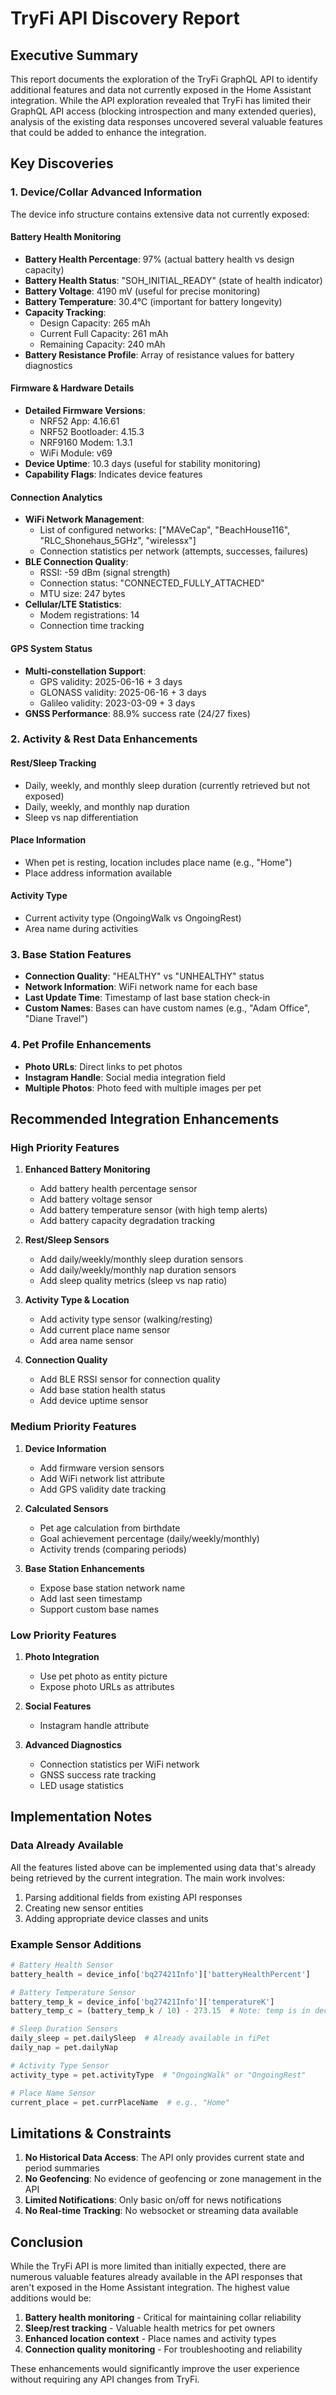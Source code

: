 # TryFi API Discovery Report

## Executive Summary

This report documents the exploration of the TryFi GraphQL API to identify additional features and data not currently exposed in the Home Assistant integration. While the API exploration revealed that TryFi has limited their GraphQL API access (blocking introspection and many extended queries), analysis of the existing data responses uncovered several valuable features that could be added to enhance the integration.

## Key Discoveries

### 1. **Device/Collar Advanced Information**

The device info structure contains extensive data not currently exposed:

#### Battery Health Monitoring
- **Battery Health Percentage**: 97% (actual battery health vs design capacity)
- **Battery Health Status**: "SOH_INITIAL_READY" (state of health indicator)
- **Battery Voltage**: 4190 mV (useful for precise monitoring)
- **Battery Temperature**: 30.4°C (important for battery longevity)
- **Capacity Tracking**:
  - Design Capacity: 265 mAh
  - Current Full Capacity: 261 mAh
  - Remaining Capacity: 240 mAh
- **Battery Resistance Profile**: Array of resistance values for battery diagnostics

#### Firmware & Hardware Details
- **Detailed Firmware Versions**:
  - NRF52 App: 4.16.61
  - NRF52 Bootloader: 4.15.3
  - NRF9160 Modem: 1.3.1
  - WiFi Module: v69
- **Device Uptime**: 10.3 days (useful for stability monitoring)
- **Capability Flags**: Indicates device features

#### Connection Analytics
- **WiFi Network Management**:
  - List of configured networks: ["MAVeCap", "BeachHouse116", "RLC_Shonehaus_5GHz", "wirelessx"]
  - Connection statistics per network (attempts, successes, failures)
- **BLE Connection Quality**:
  - RSSI: -59 dBm (signal strength)
  - Connection status: "CONNECTED_FULLY_ATTACHED"
  - MTU size: 247 bytes
- **Cellular/LTE Statistics**:
  - Modem registrations: 14
  - Connection time tracking

#### GPS System Status
- **Multi-constellation Support**:
  - GPS validity: 2025-06-16 + 3 days
  - GLONASS validity: 2025-06-16 + 3 days  
  - Galileo validity: 2023-03-09 + 3 days
- **GNSS Performance**: 88.9% success rate (24/27 fixes)

### 2. **Activity & Rest Data Enhancements**

#### Rest/Sleep Tracking
- Daily, weekly, and monthly sleep duration (currently retrieved but not exposed)
- Daily, weekly, and monthly nap duration
- Sleep vs nap differentiation

#### Place Information
- When pet is resting, location includes place name (e.g., "Home")
- Place address information available

#### Activity Type
- Current activity type (OngoingWalk vs OngoingRest)
- Area name during activities

### 3. **Base Station Features**

- **Connection Quality**: "HEALTHY" vs "UNHEALTHY" status
- **Network Information**: WiFi network name for each base
- **Last Update Time**: Timestamp of last base station check-in
- **Custom Names**: Bases can have custom names (e.g., "Adam Office", "Diane Travel")

### 4. **Pet Profile Enhancements**

- **Photo URLs**: Direct links to pet photos
- **Instagram Handle**: Social media integration field
- **Multiple Photos**: Photo feed with multiple images per pet

## Recommended Integration Enhancements

### High Priority Features

1. **Enhanced Battery Monitoring**
   - Add battery health percentage sensor
   - Add battery voltage sensor
   - Add battery temperature sensor (with high temp alerts)
   - Add battery capacity degradation tracking

2. **Rest/Sleep Sensors**
   - Add daily/weekly/monthly sleep duration sensors
   - Add daily/weekly/monthly nap duration sensors
   - Add sleep quality metrics (sleep vs nap ratio)

3. **Activity Type & Location**
   - Add activity type sensor (walking/resting)
   - Add current place name sensor
   - Add area name sensor

4. **Connection Quality**
   - Add BLE RSSI sensor for connection quality
   - Add base station health status
   - Add device uptime sensor

### Medium Priority Features

1. **Device Information**
   - Add firmware version sensors
   - Add WiFi network list attribute
   - Add GPS validity date tracking

2. **Calculated Sensors**
   - Pet age calculation from birthdate
   - Goal achievement percentage (daily/weekly/monthly)
   - Activity trends (comparing periods)

3. **Base Station Enhancements**
   - Expose base station network name
   - Add last seen timestamp
   - Support custom base names

### Low Priority Features

1. **Photo Integration**
   - Use pet photo as entity picture
   - Expose photo URLs as attributes

2. **Social Features**
   - Instagram handle attribute

3. **Advanced Diagnostics**
   - Connection statistics per WiFi network
   - GNSS success rate tracking
   - LED usage statistics

## Implementation Notes

### Data Already Available
All the features listed above can be implemented using data that's already being retrieved by the current integration. The main work involves:
1. Parsing additional fields from existing API responses
2. Creating new sensor entities
3. Adding appropriate device classes and units

### Example Sensor Additions

```python
# Battery Health Sensor
battery_health = device_info['bq27421Info']['batteryHealthPercent']

# Battery Temperature Sensor  
battery_temp_k = device_info['bq27421Info']['temperatureK']
battery_temp_c = (battery_temp_k / 10) - 273.15  # Note: temp is in deciKelvin

# Sleep Duration Sensors
daily_sleep = pet.dailySleep  # Already available in fiPet
daily_nap = pet.dailyNap

# Activity Type Sensor
activity_type = pet.activityType  # "OngoingWalk" or "OngoingRest"

# Place Name Sensor
current_place = pet.currPlaceName  # e.g., "Home"
```

## Limitations & Constraints

1. **No Historical Data Access**: The API only provides current state and period summaries
2. **No Geofencing**: No evidence of geofencing or zone management in the API
3. **Limited Notifications**: Only basic on/off for news notifications
4. **No Real-time Tracking**: No websocket or streaming data available

## Conclusion

While the TryFi API is more limited than initially expected, there are numerous valuable features already available in the API responses that aren't exposed in the Home Assistant integration. The highest value additions would be:

1. **Battery health monitoring** - Critical for maintaining collar reliability
2. **Sleep/rest tracking** - Valuable health metrics for pet owners
3. **Enhanced location context** - Place names and activity types
4. **Connection quality monitoring** - For troubleshooting and reliability

These enhancements would significantly improve the user experience without requiring any API changes from TryFi.